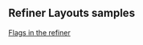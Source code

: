 
## Refiner Layouts samples

[Flags in the refiner](/Refiner/Nation%20flags%20in%20refiner/Nation%20Flags%20in%20the%20refiner.md)